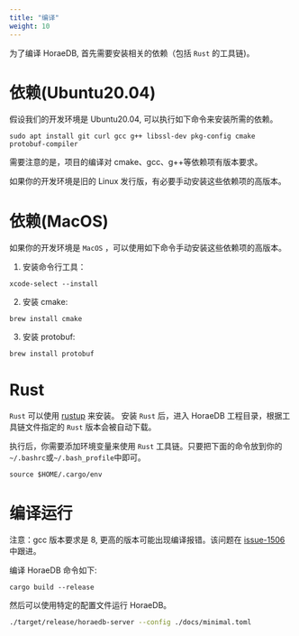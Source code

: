 ```yaml
---
title: "编译"
weight: 10
---
```


为了编译 HoraeDB, 首先需要安装相关的依赖（包括 `Rust` 的工具链)。

# 依赖(Ubuntu20.04)

假设我们的开发环境是 Ubuntu20.04, 可以执行如下命令来安装所需的依赖。

```shell
sudo apt install git curl gcc g++ libssl-dev pkg-config cmake protobuf-compiler
```

需要注意的是，项目的编译对 cmake、gcc、g++等依赖项有版本要求。

如果你的开发环境是旧的 Linux 发行版，有必要手动安装这些依赖项的高版本。

# 依赖(MacOS)

如果你的开发环境是 `MacOS` ，可以使用如下命令手动安装这些依赖项的高版本。

1. 安装命令行工具：

```shell
xcode-select --install
```

2. 安装 cmake:

```shell
brew install cmake
```

3. 安装 protobuf:

```shell
brew install protobuf
```

# Rust

`Rust` 可以使用 [rustup](https://rustup.rs/) 来安装。
安装 `Rust` 后，进入 HoraeDB 工程目录，根据工具链文件指定的 `Rust` 版本会被自动下载。

执行后，你需要添加环境变量来使用 `Rust` 工具链。只要把下面的命令放到你的`~/.bashrc`或`~/.bash_profile`中即可。

```shell
source $HOME/.cargo/env
```

# 编译运行

注意：gcc 版本要求是 8, 更高的版本可能出现编译报错。该问题在 [issue-1506](https://github.com/apache/incubator-horaedb/issues/1506) 中跟进。

编译 HoraeDB 命令如下:

```
cargo build --release
```

然后可以使用特定的配置文件运行 HoraeDB。

```bash
./target/release/horaedb-server --config ./docs/minimal.toml
```
